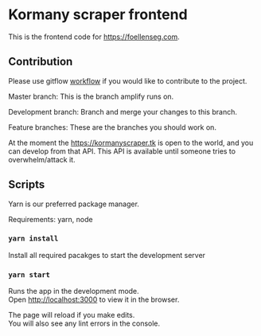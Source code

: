 # Kormany scraper frontend

This is the frontend code for <https://foellenseg.com>.

## Contribution

Please use gitflow [workflow](https://www.youtube.com/watch?v=1SXpE08hvGs) if you would like to contribute to the project.

Master branch: This is the branch amplify runs on.

Development branch: Branch and merge your changes to this branch.

Feature branches: These are the branches you should work on.


At the moment the <https://kormanyscraper.tk> is open to the world, and you can develop from that API.
This API is available until someone tries to overwhelm/attack it.

## Scripts

Yarn is our preferred package manager.

Requirements: yarn, node

### `yarn install`

Install all required pacakges to start the development server

### `yarn start`

Runs the app in the development mode.\
Open [http://localhost:3000](http://localhost:3000) to view it in the browser.

The page will reload if you make edits.\
You will also see any lint errors in the console.
